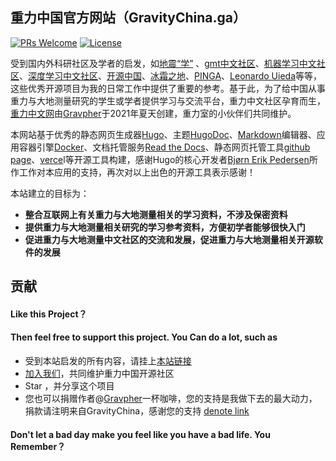 ## 重力中国官方网站（GravityChina.ga）

[![PRs Welcome](https://img.shields.io/badge/PRs-welcome-brightgreen.svg?style=flat-square)](https://github.com/Gravity-Geodesy-China-Community/Gravity-Geodesy-China-Community.github.io/pulls) [![License](http://img.shields.io/:license-apache-brightgreen.svg)](http://www.apache.org/licenses/LICENSE-2.0.html)

受到国内外科研社区及学者的启发，如[地震“学”](https://seismo-learn.org/) 、[gmt中文社区](https://gmt-china.org/)、[机器学习中文社区](https://www.jiqixuexishequ.com/)、[深度学习中文社区](http://studydl.com/)、[开源中国](https://www.oschina.net/)、[冰霜之地](https://halfrost.com/)、[PINGA](https://www.pinga-lab.org/)、[Leonardo Uieda](https://www.leouieda.com/)等等，这些优秀开源项目为我的日常工作中提供了重要的参考。基于此，为了给中国从事重力与大地测量研究的学生或学者提供学习与交流平台，重力中文社区孕育而生，[重力中文网](https://gravitychina.ga/)由[Gravpher](http://goujianing.ml/)于2021年夏天创建，重力室的小伙伴们共同维护。

本网站基于优秀的静态网页生成器[Hugo](https://gohugo.io/)、主题[HugoDoc](https://github.com/gohugoio/hugoDocs)、[Markdown](https://www.markdownguide.org/)编辑器、应用容器引擎[Docker](https://www.docker.com/)、文档托管服务[Read the Docs](https://readthedocs.org/)、静态网页托管工具[github page](https://pages.github.com/)、[verce](https://vercel.com/)l等开源工具构建，感谢Hugo的核心开发者[Bjørn Erik Pedersen](https://bep.is)所作工作对本应用的支持，再次对以上出色的开源工具表示感谢！

本站建立的目标为：

- **整合互联网上有关重力与大地测量相关的学习资料，不涉及保密资料**
- **提供重力与大地测量相关研究的学习参考资料，方便初学者能够很快入门**
- **促进重力与大地测量中文社区的交流和发展，促进重力与大地测量相关开源软件的发展**

## 贡献

#### Like this Project？

#### Then feel free to support this project. You Can do a lot, such as

- 受到本站启发的所有内容，请挂上[本站链接](https://gravitychina.ga/)
- [加入我们](https://github.com/Gravity-Geodesy-China-Community/Gravity-Geodesy-China-Community.github.io/pulse)，共同维护重力中国开源社区
- Star ，并分享这个项目
- 您也可以捐赠作者@[Gravpher](https://goujianing.ml/)一杯咖啡，您的支持是我做下去的最大动力，捐款请注明来自GravityChina，感谢您的支持 [denote link](https://goujianing.ml/blog/denote/)

#### Don't let a bad day make you feel like you have a bad life. You Remember？

